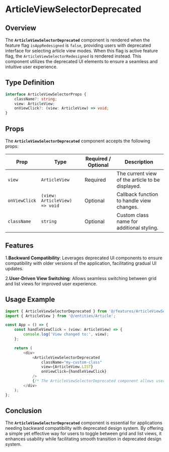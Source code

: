 # ArticleViewSelectorDeprecated

## Overview
The **`ArticleViewSelectorDeprecated`** component is rendered when the feature flag `isAppRedesigned` is `false`, providing users with deprecated interface for selecting article view modes. When this flag is active feature flag, the `ArticleViewSelectorRedesigned` is rendered instead.
This component utilizes the deprecated UI elements to ensure a seamless and intuitive user experience.

## Type Definition 
```typescript
interface ArticleViewSelectorProps {
    className?: string;
    view: ArticleView;
    onViewClick?: (view: ArticleView) => void;
}
```

## Props
The **`ArticleViewSelectorDeprecated`** component accepts the following props:

| Prop       | Type       | Required / Optional | Description                                          |
|------------|------------|----------------------|------------------------------------------------------|
| `view` | `ArticleView`   | Required             | The current view of the article to be displayed.          |
| `onViewClick` | `(view: ArticleView) => void`   | Optional             | Callback function to handle view changes.           |
| `className` | `string`   | Optional             | Custom class name for additional styling.           |


## Features
1.**Backward Compatibility**: Leverages deprecated UI components to ensure compatibility with older versions of the application, facilitating gradual UI updates.

2.**User-Driven View Switching**: Allows seamless switching between grid and list views for improved user experience.

## Usage Example
```typescript jsx
import { ArticleViewSelectorDeprecated } from '@/features/ArticleViewSelector/ArticleViewSelectorDeprecated';
import { ArticleView } from '@/entities/Article';

const App = () => {
    const handleViewClick = (view: ArticleView) => {
        console.log('View changed to:', view);
    };

    return (
        <div>
            <ArticleViewSelectorDeprecated
                className="my-custom-class"
                view={ArticleView.LIST}
                onViewClick={handleViewClick}
            />
            {/* The ArticleViewSelectorDeprecated component allows users to switch between different article views */}
        </div>
    );
};
```
## Conclusion
The **`ArticleViewSelectorDeprecated`** component is essential for applications needing backward compatibility with deprecated design system. By offering a simple yet effective way for users to toggle between grid and list views, it enhances usability while facilitating smooth transition in deprecated design system.

